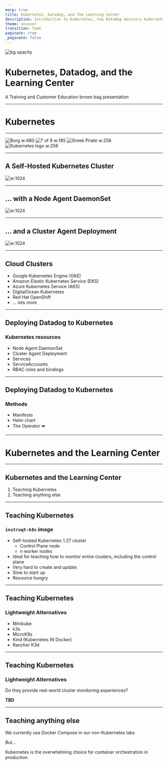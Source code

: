 ```yaml
---
marp: true
title: Kubernetes, Datadog, and the Learning Center
description: Introduction to Kubernetes, how Datadog monitors Kubernetes clusters, and how to use Kubernetes in Learning Center tracks.
theme: uncover
transition: fade
paginate: true
_paginate: false
---
```


![bg opacity](./assets/gradient.jpg)

# <!--fit--> Kubernetes, Datadog, and the Learning Center

A Training and Customer Education
brown bag presentation 

<style scoped>a { color: #36c; }</style>

<!-- This is presenter note. You can write down notes through HTML comment. -->
---

# Kubernetes

---

![Borg w:480](./assets/borg.png) ![7 of 9 w:185](../brownbag-k8s-learning-center/assets/7of9.png) ![Greek Pirate w:256](./assets/greek_pirate.png) ![Kubernetes logo w:256](./assets/k8swheel.png)

---

## <!--fit-->  A Self-Hosted Kubernetes Cluster

![w:1024](./assets/agent_daemonset.png)

---

## ... with a Node Agent DaemonSet

![w:1024](./assets/agent_daemonset.png)

---

## <!--fit--> ... and a Cluster Agent Deployment

![w:1024](./assets/cluster_agent.png)

---

## Cloud Clusters

- Google Kubernetes Engine (GKE)
- Amazon Elastic Kubernetes Service (EKS)
- Azure Kubernetes Service (AKS)
- DigitalOcean Kubernetes
- Red Hat OpenShift
- ... lots more

---

## Deploying Datadog to Kubernetes

### Kubernetes resources

- Node Agent DaemonSet
- Cluster Agent Deployment
- Services
- ServiceAccounts
- RBAC roles and bindings

---

## Deploying Datadog to Kubernetes

### Methods
- Manifests
- Helm chart
- The Operator ⬅️ 

---

# Kubernetes and the Learning Center

---

## Kubernetes and the Learning Center

1. Teaching Kubernetes
2. Teaching anything else

---

## Teaching Kubernetes

### `instruqt-k8s` image 

  - Self-hosted Kubernetes 1.27 cluster
    - Control Plane node
    - n worker nodes
  - Ideal for teaching how to monitor entire clusters, including the control plane
  - Very hard to create and update
  - Slow to start up
  - Resource hungry

---

## Teaching Kubernetes

### Lightweight Alternatives

- Minikube
- k3s
- MicroK8s
- Kind (Kubernetes IN Docker)
- Rancher K3d

---

## Teaching Kubernetes

### Lightweight Alternatives

Do they provide real-world cluster monitoring experiences?

**TBD**

---

## Teaching anything else

We currently use Docker Compose in 
our non-Kubernetes labs

*But...*

Kubernetes is the overwhelming choice for 
container orchestration in production

